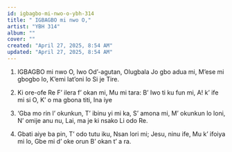```yaml
---
id: igbagbo-mi-nwo-o-ybh-314
title: " IGBAGBO mi nwo O,"
artist: "YBH 314"
album: ""
cover: ""
created: "April 27, 2025, 8:54 AM"
updated: "April 27, 2025, 8:54 AM"
---
```


1. IGBAGBO mi nwo O,
Iwo Od’-agutan,
Olugbala
Jo gbo adua mi,
M’ese mi gbogbo lo,
K’emi lat’oni lo
Si je Tire.

2. Ki ore-ofe Re
F’ ilera f’ okan mi,
Mu mi tara:
B’ Iwo ti ku fun mi,
A! k’ ife mi si O,
K’ o ma gbona titi,
Ina iye

3. ‘Gba mo rin l’ okunkun,
T’ ibinu yi mi ka,
S’ amona mi,
M’ okunkun lo loni,
N’ omije anu nu,
Lai, ma je ki nsako
Li odo Re.

4. Gbati aiye ba pin,
T’ odo tutu iku,
Nsan lori mi;
Jesu, ninu ife,
Mu k’ ifoiya mi lo,
Gbe mi d’ oke orun
B’ okan t’ a ra.